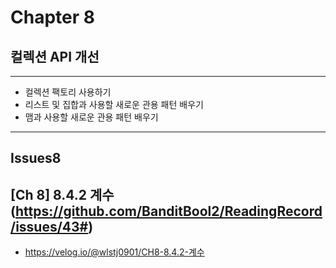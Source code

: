 # Chapter 8 
## 컬렉션 API 개선

---
- 컬렉션 팩토리 사용하기
- 리스트 및 집합과 사용할 새로운 관용 패턴 배우기
- 맴과 사용할 새로운 관용 패턴 배우기


---
## Issues8
## [Ch 8] 8.4.2 계수 (https://github.com/BanditBool2/ReadingRecord/issues/43#)
- https://velog.io/@wlstj0901/CH8-8.4.2-계수
